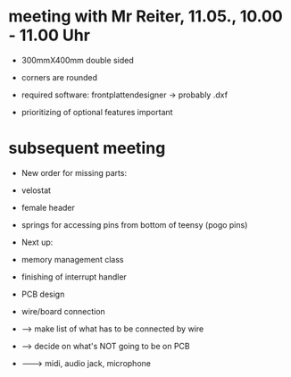 # meeting with Mr Reiter, 11.05., 10.00 - 11.00 Uhr

- 300mmX400mm double sided
- corners are rounded
- required software: frontplattendesigner -> probably .dxf

- prioritizing of optional features important

# subsequent meeting

- New order for missing parts:
- velostat 
- female header
- springs for accessing pins from bottom of teensy (pogo pins)

- Next up:
- memory management class
- finishing of interrupt handler

- PCB design
- wire/board connection
- --> make list of what has to be connected by wire
- --> decide on what's NOT going to be on PCB
- ---> midi, audio jack, microphone
